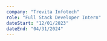 ```yaml
---
company: "Trevita Infotech"
role: "Full Stack Developer Intern"
dateStart: "12/01/2023"
dateEnd: "04/31/2024"
---
```


<!-- Iure illo neque tempora, voluptatem est quaerat voluptas praesentium ipsa dolorem dignissimos nulla ratione distinctio quae maiores eligendi nostrum? Quibusdam, debitis voluptatum, lorem ipsum dolor. Sit amet consectetur adipisicing elit. -->